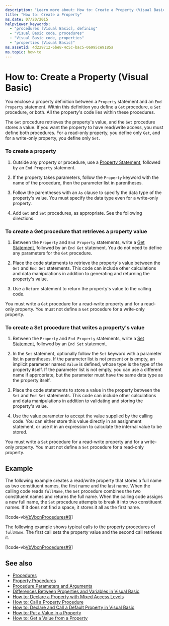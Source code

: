 ```yaml
---
description: "Learn more about: How to: Create a Property (Visual Basic)"
title: "How to: Create a Property"
ms.date: 07/20/2015
helpviewer_keywords: 
  - "procedures [Visual Basic], defining"
  - "Visual Basic code, procedures"
  - "Visual Basic code, properties"
  - "properties [Visual Basic]"
ms.assetid: 4d229712-6be8-4c5c-bac5-06995ce9185a
ms.topic: how-to
---
```

# How to: Create a Property (Visual Basic)

You enclose a property definition between a `Property` statement and an `End Property` statement. Within this definition you define a `Get` procedure, a `Set` procedure, or both. All the property's code lies within these procedures.  
  
 The `Get` procedure retrieves the property's value, and the `Set` procedure stores a value. If you want the property to have read/write access, you must define both procedures. For a read-only property, you define only `Get`, and for a write-only property, you define only `Set`.  
  
### To create a property  
  
1. Outside any property or procedure, use a [Property Statement](../../../language-reference/statements/property-statement.md), followed by an `End Property` statement.  
  
2. If the property takes parameters, follow the `Property` keyword with the name of the procedure, then the parameter list in parentheses.  
  
3. Follow the parentheses with an `As` clause to specify the data type of the property's value. You must specify the data type even for a write-only property.  
  
4. Add `Get` and `Set` procedures, as appropriate. See the following directions.  
  
### To create a Get procedure that retrieves a property value  
  
1. Between the `Property` and `End Property` statements, write a [Get Statement](../../../language-reference/statements/get-statement.md), followed by an `End Get` statement. You do not need to define any parameters for the `Get` procedure.  
  
2. Place the code statements to retrieve the property's value between the `Get` and `End Get` statements. This code can include other calculations and data manipulations in addition to generating and returning the property's value.  
  
3. Use a `Return` statement to return the property's value to the calling code.  
  
 You must write a `Get` procedure for a read-write property and for a read-only property. You must not define a `Get` procedure for a write-only property.  
  
### To create a Set procedure that writes a property's value  
  
1. Between the `Property` and `End Property` statements, write a [Set Statement](../../../language-reference/statements/set-statement.md), followed by an `End Set` statement.  
  
2. In the `Set` statement, optionally follow the `Set` keyword with a parameter list in parentheses. If the parameter list is not present or is empty, an implicit parameter named `Value` is defined, whose type is the type of the property itself. If the parameter list is not empty, you can use a different name if appropriate, but the parameter must have the same data type as the property itself.  
  
3. Place the code statements to store a value in the property between the `Set` and `End Set` statements. This code can include other calculations and data manipulations in addition to validating and storing the property's value.  
  
4. Use the value parameter to accept the value supplied by the calling code. You can either store this value directly in an assignment statement, or use it in an expression to calculate the internal value to be stored.  
  
 You must write a `Set` procedure for a read-write property and for a write-only property. You must not define a `Set` procedure for a read-only property.  
  
## Example  

 The following example creates a read/write property that stores a full name as two constituent names, the first name and the last name. When the calling code reads `fullName`, the `Get` procedure combines the two constituent names and returns the full name. When the calling code assigns a new full name, the `Set` procedure attempts to break it into two constituent names. If it does not find a space, it stores it all as the first name.  
  
 [!code-vb[VbVbcnProcedures#8](~/samples/snippets/visualbasic/VS_Snippets_VBCSharp/VbVbcnProcedures/VB/Class1.vb#8)]  
  
 The following example shows typical calls to the property procedures of `fullName`. The first call sets the property value and the second call retrieves it.  
  
 [!code-vb[VbVbcnProcedures#9](~/samples/snippets/visualbasic/VS_Snippets_VBCSharp/VbVbcnProcedures/VB/Class1.vb#9)]  
  
## See also

- [Procedures](./index.md)
- [Property Procedures](./property-procedures.md)
- [Procedure Parameters and Arguments](./procedure-parameters-and-arguments.md)
- [Differences Between Properties and Variables in Visual Basic](./differences-between-properties-and-variables.md)
- [How to: Declare a Property with Mixed Access Levels](./how-to-declare-a-property-with-mixed-access-levels.md)
- [How to: Call a Property Procedure](./how-to-call-a-property-procedure.md)
- [How to: Declare and Call a Default Property in Visual Basic](./how-to-declare-and-call-a-default-property.md)
- [How to: Put a Value in a Property](./how-to-put-a-value-in-a-property.md)
- [How to: Get a Value from a Property](./how-to-get-a-value-from-a-property.md)
